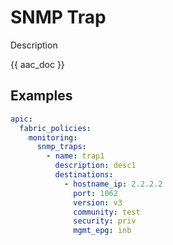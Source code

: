 # SNMP Trap

Description

{{ aac_doc }}
## Examples

```yaml
apic:
  fabric_policies:
    monitoring:
      snmp_traps:
        - name: trap1
          description: desc1
          destinations:
            - hostname_ip: 2.2.2.2
              port: 1062
              version: v3
              community: test
              security: priv
              mgmt_epg: inb
```
